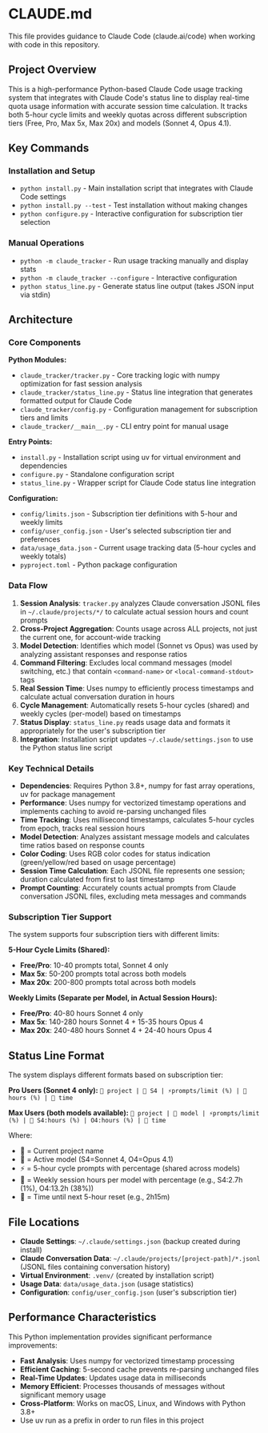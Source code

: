 # CLAUDE.md

This file provides guidance to Claude Code (claude.ai/code) when working with code in this repository.

## Project Overview

This is a high-performance Python-based Claude Code usage tracking system that integrates with Claude Code's status line to display real-time quota usage information with accurate session time calculation. It tracks both 5-hour cycle limits and weekly quotas across different subscription tiers (Free, Pro, Max 5x, Max 20x) and models (Sonnet 4, Opus 4.1).

## Key Commands

### Installation and Setup
- `python install.py` - Main installation script that integrates with Claude Code settings
- `python install.py --test` - Test installation without making changes
- `python configure.py` - Interactive configuration for subscription tier selection

### Manual Operations
- `python -m claude_tracker` - Run usage tracking manually and display stats
- `python -m claude_tracker --configure` - Interactive configuration
- `python status_line.py` - Generate status line output (takes JSON input via stdin)

## Architecture

### Core Components

**Python Modules:**
- `claude_tracker/tracker.py` - Core tracking logic with numpy optimization for fast session analysis
- `claude_tracker/status_line.py` - Status line integration that generates formatted output for Claude Code
- `claude_tracker/config.py` - Configuration management for subscription tiers and limits
- `claude_tracker/__main__.py` - CLI entry point for manual usage

**Entry Points:**
- `install.py` - Installation script using uv for virtual environment and dependencies
- `configure.py` - Standalone configuration script
- `status_line.py` - Wrapper script for Claude Code status line integration

**Configuration:**
- `config/limits.json` - Subscription tier definitions with 5-hour and weekly limits
- `config/user_config.json` - User's selected subscription tier and preferences
- `data/usage_data.json` - Current usage tracking data (5-hour cycles and weekly totals)
- `pyproject.toml` - Python package configuration

### Data Flow

1. **Session Analysis**: `tracker.py` analyzes Claude conversation JSONL files in `~/.claude/projects/*/` to calculate actual session hours and count prompts
2. **Cross-Project Aggregation**: Counts usage across ALL projects, not just the current one, for account-wide tracking
3. **Model Detection**: Identifies which model (Sonnet vs Opus) was used by analyzing assistant responses and response ratios
4. **Command Filtering**: Excludes local command messages (model switching, etc.) that contain `<command-name>` or `<local-command-stdout>` tags
5. **Real Session Time**: Uses numpy to efficiently process timestamps and calculate actual conversation duration in hours
6. **Cycle Management**: Automatically resets 5-hour cycles (shared) and weekly cycles (per-model) based on timestamps
7. **Status Display**: `status_line.py` reads usage data and formats it appropriately for the user's subscription tier
8. **Integration**: Installation script updates `~/.claude/settings.json` to use the Python status line script

### Key Technical Details

- **Dependencies**: Requires Python 3.8+, numpy for fast array operations, uv for package management
- **Performance**: Uses numpy for vectorized timestamp operations and implements caching to avoid re-parsing unchanged files
- **Time Tracking**: Uses millisecond timestamps, calculates 5-hour cycles from epoch, tracks real session hours
- **Model Detection**: Analyzes assistant message models and calculates time ratios based on response counts
- **Color Coding**: Uses RGB color codes for status indication (green/yellow/red based on usage percentage)
- **Session Time Calculation**: Each JSONL file represents one session; duration calculated from first to last timestamp
- **Prompt Counting**: Accurately counts actual prompts from Claude conversation JSONL files, excluding meta messages and commands

### Subscription Tier Support

The system supports four subscription tiers with different limits:

**5-Hour Cycle Limits (Shared):**
- **Free/Pro**: 10-40 prompts total, Sonnet 4 only
- **Max 5x**: 50-200 prompts total across both models
- **Max 20x**: 200-800 prompts total across both models

**Weekly Limits (Separate per Model, in Actual Session Hours):**
- **Free/Pro**: 40-80 hours Sonnet 4 only
- **Max 5x**: 140-280 hours Sonnet 4 + 15-35 hours Opus 4
- **Max 20x**: 240-480 hours Sonnet 4 + 24-40 hours Opus 4

## Status Line Format

The system displays different formats based on subscription tier:

**Pro Users (Sonnet 4 only):**
`📁 project | 🤖 S4 | ⚡prompts/limit (%) | 📅 hours (%) | 🔄 time`

**Max Users (both models available):**
`📁 project | 🤖 model | ⚡prompts/limit (%) | 📅 S4:hours (%) | O4:hours (%) | 🔄 time`

Where:
- 📁 = Current project name
- 🤖 = Active model (S4=Sonnet 4, O4=Opus 4.1)
- ⚡ = 5-hour cycle prompts with percentage (shared across models)
- 📅 = Weekly session hours per model with percentage (e.g., S4:2.7h (1%), O4:13.2h (38%))
- 🔄 = Time until next 5-hour reset (e.g., 2h15m)

## File Locations

- **Claude Settings**: `~/.claude/settings.json` (backup created during install)
- **Claude Conversation Data**: `~/.claude/projects/[project-path]/*.jsonl` (JSONL files containing conversation history)
- **Virtual Environment**: `.venv/` (created by installation script)
- **Usage Data**: `data/usage_data.json` (usage statistics)
- **Configuration**: `config/user_config.json` (user's subscription tier)

## Performance Characteristics

This Python implementation provides significant performance improvements:
- **Fast Analysis**: Uses numpy for vectorized timestamp processing
- **Efficient Caching**: 5-second cache prevents re-parsing unchanged files
- **Real-Time Updates**: Updates usage data in milliseconds
- **Memory Efficient**: Processes thousands of messages without significant memory usage
- **Cross-Platform**: Works on macOS, Linux, and Windows with Python 3.8+
- Use uv run as a prefix in order to run files in this project